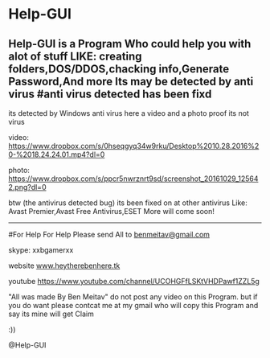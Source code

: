 # Help-GUI
Help-GUI is a Program Who could help you with alot of stuff
LIKE: creating folders,DOS/DDOS,chacking info,Generate Password,And more 
Its may be detected by anti virus 
#anti virus detected has been fixd 
------------------------------------------------------------------------------------------------------------------------------------------
its detected by Windows anti virus here a video and a photo proof its not virus


video: https://www.dropbox.com/s/0hseqgyq34w9rku/Desktop%2010.28.2016%20-%2018.24.24.01.mp4?dl=0

photo: https://www.dropbox.com/s/ppcr5nwrznrt9sd/screenshot_20161029_125642.png?dl=0



btw (the antivirus detected bug) its been fixed on at other antivirus Like: Avast Premier,Avast Free Antivirus,ESET More will come soon!

------------------------------------------------------------------------------------------------------------------------------------------
#For Help
For Help Please send All to benmeitav@gmail.com

skype: xxbgamerxx

website www.heytherebenhere.tk 

youtube https://www.youtube.com/channel/UCOHGFfLSKtVHDPawf1ZZL5g

"All was made By Ben Meitav"
do not post any video on this Program.
but if you do want please contcat me at my gmail
who will copy this Program and say its mine will get Claim

:))


@Help-GUI 

